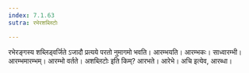 ```yaml
---
index: 7.1.63
sutra: रभेरशब्लिटोः

---
```

रभेरङ्गस्य शब्लिड्वर्जिते ऽजादौ प्रत्यये परतो नुमागमो भवति। आरम्भयति। आरम्भकः। साध्वारम्भी। आरम्भमारम्भम्। आरम्भो वर्तते। अशब्लिटोः इति किम्? आरभते। आरेभे। अचि इत्येव, आरब्धा।